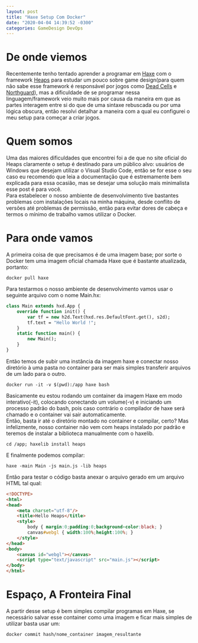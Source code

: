 ```yaml
---
layout: post 
title: "Haxe Setup Com Docker"
date: "2020-04-04 14:39:52 -0300"
categories: GameDesign DevOps
---
```

# De onde viemos
Recentemente tenho tentado aprender a programar em [Haxe](https://haxe.org/) 
com o framework [Heaps](https://heaps.io/) para estudar um pouco sobre game 
design(para quem não sabe esse framework é responsável por jogos como 
[Dead Cells](https://dead-cells.com/) e [Northguard](http://northgard.net/)),
mas a dificuldade de se programar nessa linguagem/framework veio muito mais 
por causa da maneira em que as partes interagem entre si do que de uma sintaxe
rebuscada ou por uma lógica obscura, então resolvi detalhar a maneira com a
qual eu configurei o meu setup para começar a criar jogos.

# Quem somos
Uma das maiores dificuldades que encontrei foi a de que no site oficial do
Heaps claramente o setup é destinado para um público alvo: usuários de Windows
que desejam utilizar o Visual Studio Code, então se for esse o seu caso eu
recomendo que leia a documentação que é estremamente bem explicada para essa
ocasião, mas se desejar uma solução mais minimalista esse post é para você.  
Para estabelecer o nosso ambiente de desenvolvimento tive bastantes problemas
com instalações locais na minha máquina, desde conflito de versões até
problemas de permissão, então para evitar dores de cabeça e termos o mínimo de
trabalho vamos utilizar o Docker.
# Para onde vamos
A primeira coisa de que precisamos é de uma imagem base; por sorte o Docker tem
uma imagem oficial chamada Haxe que é bastante atualizada, portanto:
```
docker pull haxe
``` 
Para testarmos o nosso ambiente de desenvolvimento vamos usar o seguinte
arquivo com o nome Main.hx:
```Haxe
class Main extends hxd.App {
    override function init() {
        var tf = new h2d.Text(hxd.res.DefaultFont.get(), s2d);
        tf.text = "Hello World !";
    }
    static function main() {
        new Main();
    }
}
```  
Então temos de subir uma instância da imagem haxe e conectar nosso
diretório à uma pasta no container para ser mais simples transferir arquivos
de um lado para o outro.
```
docker run -it -v $(pwd):/app haxe bash
```
Basicamente eu estou rodando um container da imagem Haxe em modo 
interativo(-it), colocando conectando um volume(-v) e iniciando um processo
padrão do bash, pois caso contrário o compilador de haxe será chamado e o
container vai sair automaticamente.  
Então, basta ir até o diretório montado no container e compilar, certo?
Mas infelizmente, nosso container não vem com heaps instalado por padrão 
e teremos de instalar a biblioteca manualmente com o haxelib.
```
cd /app; haxelib install heaps
```
E finalmente podemos compilar:
```
haxe -main Main -js main.js -lib heaps
```
Então para testar o código basta anexar o arquivo gerado em um arquivo HTML tal
qual:
```html
<!DOCTYPE>
<html>
<head>
    <meta charset="utf-8"/>
    <title>Hello Heaps</title>
    <style>
        body { margin:0;padding:0;background-color:black; }
        canvas#webgl { width:100%;height:100%; } 
    </style>
</head>
<body>
    <canvas id="webgl"></canvas>
    <script type="text/javascript" src="main.js"></script>
</body>
</html>
```
# Espaço, A Fronteira Final
A partir desse setup é bem simples compilar programas em Haxe, se necessário
salvar esse container como uma imagem e ficar mais simples de utilizar basta
usar um:
```
docker commit hash/nome_container imagem_resultante
```
